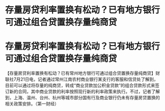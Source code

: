 # 存量房贷利率置换有松动？已有地方银行可通过组合贷置换存量纯商贷

# 存量房贷利率置换有松动？已有地方银行可通过组合贷置换存量纯商贷

【存量房贷利率置换有松动？已有常州地方银行可通过组合贷置换存量纯商贷】财联社7月21日电，记者通过常州江南农村商业银行某支行的客服和信贷处了解到，目前可以通过将存量的纯商贷，转成“商业贷款加公积金贷款”的组合贷款形式来签订新的合同，其中商业贷款的利率按照现行新的利率政策来执行。不过，记者了解到，上海、温州、台州、杭州等城市部分国有行及商业银行仍未有存量房贷置换的相关政策安排。（第一财经）

